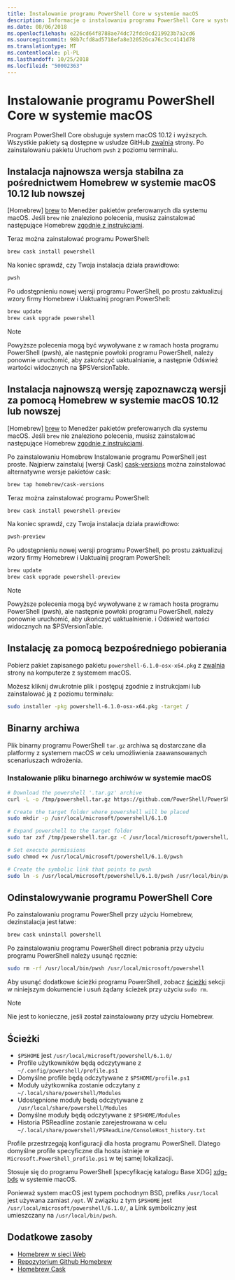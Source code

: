```yaml
---
title: Instalowanie programu PowerShell Core w systemie macOS
description: Informacje o instalowaniu programu PowerShell Core w systemie macOS
ms.date: 08/06/2018
ms.openlocfilehash: e226cd64f8788ae74dc72fdc0cd219923b7a2cd6
ms.sourcegitcommit: 98b7cfd8ad5718efa8e320526ca76c3cc4141d78
ms.translationtype: MT
ms.contentlocale: pl-PL
ms.lasthandoff: 10/25/2018
ms.locfileid: "50002363"
---
```

# <a name="installing-powershell-core-on-macos"></a>Instalowanie programu PowerShell Core w systemie macOS

Program PowerShell Core obsługuje system macOS 10.12 i wyższych.
Wszystkie pakiety są dostępne w usłudze GitHub [zwalnia][] strony.
Po zainstalowaniu pakietu Uruchom `pwsh` z poziomu terminalu.

## <a name="installation-of-latest-stable-release-via-homebrew-on-macos-1012-or-higher"></a>Instalacja najnowsza wersja stabilna za pośrednictwem Homebrew w systemie macOS 10.12 lub nowszej

[Homebrew] [ brew] to Menedżer pakietów preferowanych dla systemu macOS.
Jeśli `brew` nie znaleziono polecenia, musisz zainstalować następujące Homebrew [zgodnie z instrukcjami][brew].

Teraz można zainstalować programu PowerShell:

```sh
brew cask install powershell
```

Na koniec sprawdź, czy Twoja instalacja działa prawidłowo:

```sh
pwsh
```

Po udostępnieniu nowej wersji programu PowerShell, po prostu zaktualizuj wzory firmy Homebrew i Uaktualnij program PowerShell:

```sh
brew update
brew cask upgrade powershell
```

> [!NOTE]
> Powyższe polecenia mogą być wywoływane z w ramach hosta programu PowerShell (pwsh), ale następnie powłoki programu PowerShell, należy ponownie uruchomić, aby zakończyć uaktualnianie, a następnie Odśwież wartości widocznych na $PSVersionTable.

[brew]: http://brew.sh/

## <a name="installation-of-latest-preview-release-via-homebrew-on-macos-1012-or-higher"></a>Instalacja najnowszą wersję zapoznawczą wersji za pomocą Homebrew w systemie macOS 10.12 lub nowszej

[Homebrew] [ brew] to Menedżer pakietów preferowanych dla systemu macOS.
Jeśli `brew` nie znaleziono polecenia, musisz zainstalować następujące Homebrew [zgodnie z instrukcjami][brew].

Po zainstalowaniu Homebrew Instalowanie programu PowerShell jest proste.
Najpierw zainstaluj [wersji Cask] [ cask-versions] można zainstalować alternatywne wersje pakietów cask:

```sh
brew tap homebrew/cask-versions
```

Teraz można zainstalować programu PowerShell:

```sh
brew cask install powershell-preview
```

Na koniec sprawdź, czy Twoja instalacja działa prawidłowo:

```sh
pwsh-preview
```

Po udostępnieniu nowej wersji programu PowerShell, po prostu zaktualizuj wzory firmy Homebrew i Uaktualnij program PowerShell:

```sh
brew update
brew cask upgrade powershell-preview
```

> [!NOTE]
> Powyższe polecenia mogą być wywoływane z w ramach hosta programu PowerShell (pwsh), ale następnie powłoki programu PowerShell, należy ponownie uruchomić, aby ukończyć uaktualnienie.
> i Odśwież wartości widocznych na $PSVersionTable.

## <a name="installation-via-direct-download"></a>Instalację za pomocą bezpośredniego pobierania

Pobierz pakiet zapisanego pakietu `powershell-6.1.0-osx-x64.pkg`
z [zwalnia][] strony na komputerze z systemem macOS.

Możesz kliknij dwukrotnie plik i postępuj zgodnie z instrukcjami lub zainstalować ją z poziomu terminalu:

```sh
sudo installer -pkg powershell-6.1.0-osx-x64.pkg -target /
```

## <a name="binary-archives"></a>Binarny archiwa

Plik binarny programu PowerShell `tar.gz` archiwa są dostarczane dla platformy z systemem macOS w celu umożliwienia zaawansowanych scenariuszach wdrożenia.

### <a name="installing-binary-archives-on-macos"></a>Instalowanie pliku binarnego archiwów w systemie macOS

```sh
# Download the powershell '.tar.gz' archive
curl -L -o /tmp/powershell.tar.gz https://github.com/PowerShell/PowerShell/releases/download/v6.1.0/powershell-6.1.0-osx-x64.tar.gz

# Create the target folder where powershell will be placed
sudo mkdir -p /usr/local/microsoft/powershell/6.1.0

# Expand powershell to the target folder
sudo tar zxf /tmp/powershell.tar.gz -C /usr/local/microsoft/powershell/6.1.0

# Set execute permissions
sudo chmod +x /usr/local/microsoft/powershell/6.1.0/pwsh

# Create the symbolic link that points to pwsh
sudo ln -s /usr/local/microsoft/powershell/6.1.0/pwsh /usr/local/bin/pwsh
```

## <a name="uninstalling-powershell-core"></a>Odinstalowywanie programu PowerShell Core

Po zainstalowaniu programu PowerShell przy użyciu Homebrew, dezinstalacja jest łatwe:

```sh
brew cask uninstall powershell
```

Po zainstalowaniu programu PowerShell direct pobrania przy użyciu programu PowerShell należy usunąć ręcznie:

```sh
sudo rm -rf /usr/local/bin/pwsh /usr/local/microsoft/powershell
```

Aby usunąć dodatkowe ścieżki programu PowerShell, zobacz [ścieżki](#paths) sekcji w niniejszym dokumencie i usuń żądany ścieżek przy użyciu `sudo rm`.

> [!NOTE]
> Nie jest to konieczne, jeśli został zainstalowany przy użyciu Homebrew.

## <a name="paths"></a>Ścieżki

* `$PSHOME` jest `/usr/local/microsoft/powershell/6.1.0/`
* Profile użytkowników będą odczytywane z `~/.config/powershell/profile.ps1`
* Domyślne profile będą odczytywane z `$PSHOME/profile.ps1`
* Moduły użytkownika zostanie odczytany z `~/.local/share/powershell/Modules`
* Udostępnione moduły będą odczytywane z `/usr/local/share/powershell/Modules`
* Domyślne moduły będą odczytywane z `$PSHOME/Modules`
* Historia PSReadline zostanie zarejestrowana w celu `~/.local/share/powershell/PSReadLine/ConsoleHost_history.txt`

Profile przestrzegają konfiguracji dla hosta programu PowerShell.
Dlatego domyślne profile specyficzne dla hosta istnieje w `Microsoft.PowerShell_profile.ps1` w tej samej lokalizacji.

Stosuje się do programu PowerShell [specyfikację katalogu Base XDG] [ xdg-bds] w systemie macOS.

Ponieważ system macOS jest typem pochodnym BSD, prefiks `/usr/local` jest używana zamiast `/opt`.
W związku z tym `$PSHOME` jest `/usr/local/microsoft/powershell/6.1.0/`, a Link symboliczny jest umieszczany na `/usr/local/bin/pwsh`.

## <a name="additional-resources"></a>Dodatkowe zasoby

* [Homebrew w sieci Web][brew]
* [Repozytorium Github Homebrew][GitHub]
* [Homebrew Cask][cask]

[brew]: http://brew.sh/
[Cask]: https://github.com/Homebrew/homebrew-cask
[cask-versions]: https://github.com/Homebrew/homebrew-cask-versions
[GitHub]: https://github.com/Homebrew
[zwalnia]: https://github.com/PowerShell/PowerShell/releases/latest
[xdg-bds]: https://specifications.freedesktop.org/basedir-spec/basedir-spec-latest.html
